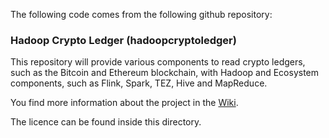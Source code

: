 The following code comes from the following github repository:

### Hadoop Crypto Ledger (hadoopcryptoledger)
This repository will provide various components to read crypto ledgers, such as the Bitcoin and Ethereum blockchain, with Hadoop and Ecosystem components, such as Flink, Spark, TEZ, Hive and MapReduce. 

You find more information about the project in the [Wiki](https://github.com/ZuInnoTe/hadoopcryptoledger/wiki).

The licence can be found inside this directory.


